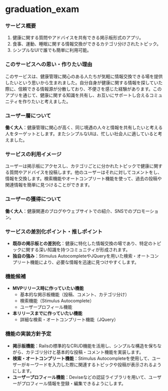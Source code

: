 # graduation_exam

### サービス概要
1. 健康に関する質問やアドバイスを共有できる掲示板形式のアプリ。
2. 食事、運動、睡眠に関する情報交換ができるカテゴリ分けされたトピック。
3. シンプルなUIで誰でも簡単に利用可能。

### このサービスへの思い・作りたい理由
このサービスは、健康管理に関心のある人たちが気軽に情報交換できる場を提供したいという思いから生まれました。自分自身が健康に関する情報を探していた際に、信頼できる情報源が分散しており、不便さを感じた経験があります。このアプリを通じて、健康に関する知識を共有し、お互いにサポートし合えるコミュニティを作りたいと考えました。

### ユーザー層について
**働く大人**：健康管理に関心が高く、同じ境遇の人々と情報を共有したいと考える人をターゲットとします。またシンプルなUIは、忙しい社会人に適していると考えました。

### サービスの利用イメージ
ユーザーは掲示板にアクセスし、カテゴリごとに分かれたトピックで健康に関する質問やアドバイスを投稿します。他のユーザーはそれに対してコメントをし、情報を交換します。検索機能やオートコンプリート機能を使って、過去の投稿や関連情報を簡単に見つけることができます。

### ユーザーの獲得について
**働く大人**：健康関連のブログやウェブサイトでの紹介、SNSでのプロモーション。

### サービスの差別化ポイント・推しポイント
- **既存の掲示板との差別化**：健康に特化した情報交換の場であり、特定のトピックに関する深い知識を持つコミュニティが形成されます。
- **独自の強み**：Stimulus AutocompleteやJQueryを用いた検索・オートコンプリート機能により、必要な情報を迅速に見つけやすくします。

### 機能候補
- **MVPリリース時に作っていたい機能**
  - 基本的な掲示板機能（投稿、コメント、カテゴリ分け）
  - 検索機能（Stimulus Autocomplete）
  - ユーザープロフィール機能
- **本リリースまでに作っていたい機能**
  - 詳細な検索・オートコンプリート機能（JQuery）

### 機能の実装方針予定
- **掲示板機能**：Railsの標準的なCRUD機能を活用し、シンプルな構造を保ちながら、カテゴリ分けと基本的な投稿・コメント機能を実装します。
- **検索・オートコンプリート機能**：Stimulus Autocompleteを使用して、ユーザーがキーワードを入力した際に関連するトピックや投稿が表示されるようにします。
- **ユーザープロフィール機能**：Deviseなどの認証ライブラリを用いて、ユーザーがプロフィール情報を登録・編集できるようにします。

